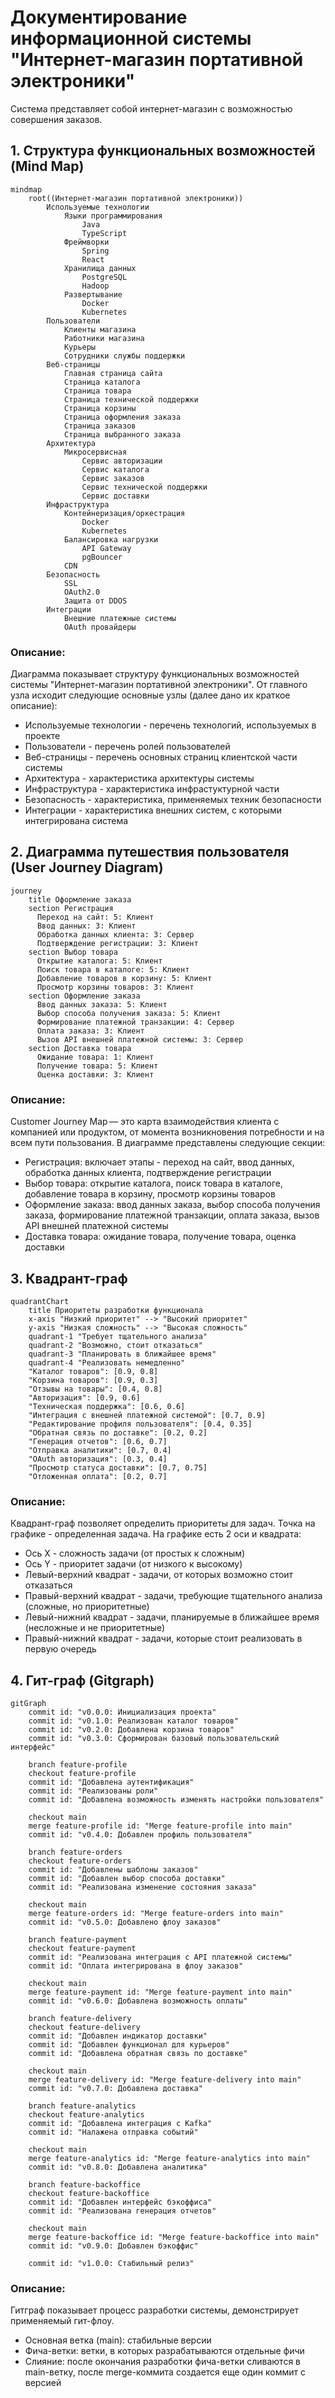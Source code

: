 # Документирование информационной системы "Интернет-магазин портативной электроники"
Система представляет собой интернет-магазин с возможностью совершения заказов.

## 1. Структура функциональных возможностей (Mind Map)

```mermaid
mindmap
    root((Интернет-магазин портативной электроники))
        Используемые технологии
            Языки программирования
                Java
                TypeScript
            Фреймворки
                Spring
                React
            Хранилища данных
                PostgreSQL
                Hadoop
            Развертывание
                Docker
                Kubernetes
        Пользователи
            Клиенты магазина
            Работники магазина
            Курьеры
            Сотрудники службы поддержки
        Веб-страницы
            Главная страница сайта
            Страница каталога
            Страница товара
            Страница технической поддержки
            Страница корзины
            Страница оформления заказа
            Страница заказов
            Страница выбранного заказа
        Архитектура
            Микросервисная
                Сервис авторизации
                Сервис каталога
                Сервис заказов
                Сервис технической поддержки
                Сервис доставки
        Инфраструктура
            Контейнеризация/оркестрация
                Docker
                Kubernetes
            Балансировка нагрузки
                API Gateway
                pgBouncer
            CDN
        Безопасность
            SSL
            OAuth2.0
            Защита от DDOS
        Интеграции
            Внешние платежные системы
            OAuth провайдеры
```

### Описание:

Диаграмма показывает структуру функциональных возможностей системы "Интернет-магазин портативной электроники". От главного узла исходит следующие основные узлы (далее дано их краткое описание):
+ Используемые технологии - перечень технологий, используемых в проекте
+ Пользователи - перечень ролей пользователей
+ Веб-страницы - перечень основных страниц клиентской части системы
+ Архитектура - характеристика архитектуры системы
+ Инфраструктура - характеристика инфрастуктурной части
+ Безопасность - характеристика, применяемых техник безопасности
+ Интеграции - характеристика внешних систем, с которыми интегрирована система

## 2. Диаграмма путешествия пользователя (User Journey Diagram)

```mermaid
journey
    title Оформление заказа
    section Регистрация
      Переход на сайт: 5: Клиент
      Ввод данных: 3: Клиент
      Обработка данных клиента: 3: Сервер
      Подтверждение регистрации: 3: Клиент
    section Выбор товара
      Открытие каталога: 5: Клиент
      Поиск товара в каталоге: 5: Клиент
      Добавление товаров в корзину: 5: Клиент
      Просмотр корзины товаров: 3: Клиент
    section Оформление заказа
      Ввод данных заказа: 5: Клиент
      Выбор способа получения заказа: 5: Клиент
      Формирование платежной транзакции: 4: Сервер
      Оплата заказа: 3: Клиент
      Вызов API внешней платежной системы: 3: Сервер
    section Доставка товара
      Ожидание товара: 1: Клиент
      Получение товара: 5: Клиент
      Оценка доставки: 3: Клиент
```

### Описание:

Customer Journey Map — это карта взаимодействия клиента с компанией или продуктом, от момента возникновения потребности и на всем пути пользования. В диаграмме представлены следующие секции:
+ Регистрация: включает этапы - переход на сайт, ввод данных, обработка данных клиента, подтверждение регистрации
+ Выбор товара: открытие каталога, поиск товара в каталоге, добавление товара в корзину, просмотр корзины товаров
+ Оформление заказа: ввод данных заказа, выбор способа получения заказа, формирование платежной транзакции, оплата заказа, вызов API внешней платежной системы
+ Доставка товара: ожидание товара, получение товара, оценка доставки

## 3. Квадрант-граф

```mermaid
quadrantChart
    title Приоритеты разработки функционала
    x-axis "Низкий приоритет" --> "Высокий приоритет"
    y-axis "Низкая сложность" --> "Высокая сложность"
    quadrant-1 "Требует тщательного анализа"
    quadrant-2 "Возможно, стоит отказаться"
    quadrant-3 "Планировать в ближайшее время"
    quadrant-4 "Реализовать немедленно"
    "Каталог товаров": [0.9, 0.8]
    "Корзина товаров": [0.9, 0.3]
    "Отзывы на товары": [0.4, 0.8]
    "Авторизация": [0.9, 0.6]
    "Техническая поддержка": [0.6, 0.6]
    "Интеграция с внешней платежной системой": [0.7, 0.9]
    "Редактирование профиля пользователя": [0.4, 0.35]
    "Обратная связь по доставке": [0.2, 0.2]
    "Генерация отчетов": [0.6, 0.7]
    "Отправка аналитики": [0.7, 0.4]
    "OAuth авторизация": [0.3, 0.4]
    "Просмотр статуса доставки": [0.7, 0.75]
    "Отложенная оплата": [0.2, 0.7]
```

### Описание:

Квадрант-граф позволяет определить приоритеты для задач. Точка на графике - определенная задача. На графике есть 2 оси и квадрата:
+ Ось X - сложность задачи (от простых к сложным)
+ Ось Y - приоритет задачи (от низкого к высокому)
+ Левый-верхний квадрат - задачи, от которых возможно стоит отказаться
+ Правый-верхний квадрат - задачи, требующие тщательного анализа (сложные, но приоритетные)
+ Левый-нижний квадрат - задачи, планируемые в ближайшее время (несложные и не приоритетные)
+ Правый-нижний квадрат - задачи, которые стоит реализовать в первую очередь

## 4. Гит-граф (Gitgraph)


```mermaid
gitGraph
    commit id: "v0.0.0: Инициализация проекта"
    commit id: "v0.1.0: Реализован каталог товаров"
    commit id: "v0.2.0: Добавлена корзина товаров"
    commit id: "v0.3.0: Сформирован базовый пользовательский интерфейс"

    branch feature-profile
    checkout feature-profile
    commit id: "Добавлена аутентификация"
    commit id: "Реализованы роли"
    commit id: "Добавлена возможность изменять настройки пользователя"

    checkout main
    merge feature-profile id: "Merge feature-profile into main"
    commit id: "v0.4.0: Добавлен профиль пользователя"

    branch feature-orders
    checkout feature-orders
    commit id: "Добавлены шаблоны заказов"
    commit id: "Добавлен выбор способа доставки"
    commit id: "Реализована изменение состояния заказа"

    checkout main
    merge feature-orders id: "Merge feature-orders into main"
    commit id: "v0.5.0: Добавлено флоу заказов"

    branch feature-payment
    checkout feature-payment
    commit id: "Реализована интеграция с API платежной системы"
    commit id: "Оплата интегрирована в флоу заказов"

    checkout main
    merge feature-payment id: "Merge feature-payment into main"
    commit id: "v0.6.0: Добавлена возможность оплаты"

    branch feature-delivery
    checkout feature-delivery
    commit id: "Добавлен индикатор доставки"
    commit id: "Добавлен функционал для курьеров"
    commit id: "Добавлена обратная связь по доставке"

    checkout main
    merge feature-delivery id: "Merge feature-delivery into main"
    commit id: "v0.7.0: Добавлена доставка"

    branch feature-analytics
    checkout feature-analytics
    commit id: "Добавлена интеграция с Kafka"
    commit id: "Налажена отправка событий"

    checkout main
    merge feature-analytics id: "Merge feature-analytics into main"
    commit id: "v0.8.0: Добавлена аналитика"

    branch feature-backoffice
    checkout feature-backoffice
    commit id: "Добавлен интерфейс бэкоффиса"
    commit id: "Реализована генерация отчетов"

    checkout main
    merge feature-backoffice id: "Merge feature-backoffice into main"
    commit id: "v0.9.0: Добавлен бэкоффис"

    commit id: "v1.0.0: Стабильный релиз"
```

### Описание:

Гитграф показывает процесс разработки системы, демонстрирует применяемый гит-флоу.
+ Основная ветка (main): стабильные версии
+ Фича-ветки: ветки, в которых разрабатываются отдельные фичи
+ Слияние: после окончания разработки фича-ветки сливаются в main-ветку, после merge-коммита создается еще один коммит с версией
